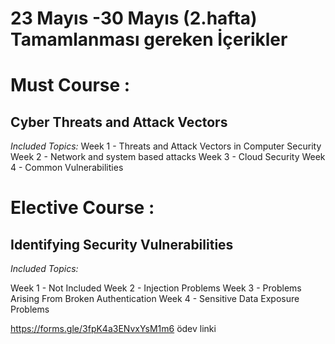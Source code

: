 
# 23 Mayıs -30 Mayıs (2.hafta) Tamamlanması gereken İçerikler

# Must Course : 

## Cyber Threats and Attack Vectors

*Included Topics:*
Week 1 - Threats and Attack Vectors in Computer Security
Week 2 - Network and system based attacks
Week 3 - Cloud Security
Week 4 - Common Vulnerabilities

# Elective Course : 

## Identifying Security Vulnerabilities

*Included Topics:*

Week 1 - Not Included
Week 2 - Injection Problems
Week 3 - Problems Arising From Broken Authentication
Week 4 - Sensitive Data Exposure Problems



https://forms.gle/3fpK4a3ENvxYsM1m6  ödev linki
